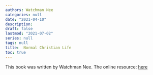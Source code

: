 ```yaml
---
authors: Watchman Nee
categories: null
date: "2021-04-10"
description: 
draft: false
lastmod: "2021-07-02"
series: null
tags: null
title:  Normal Christian Life
toc: true
---
```


This book was written by Watchman Nee. The online resource: <a href = "https://www.tochrist.org/Doc/Books/Watchman%20Nee/The%20Normal%20Christian%20Life.pdf">here</a>